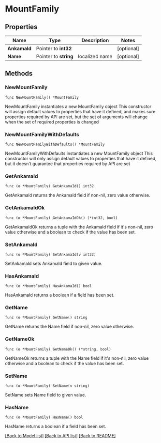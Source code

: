# MountFamily

## Properties

Name | Type | Description | Notes
------------ | ------------- | ------------- | -------------
**AnkamaId** | Pointer to **int32** |  | [optional] 
**Name** | Pointer to **string** | localized name | [optional] 

## Methods

### NewMountFamily

`func NewMountFamily() *MountFamily`

NewMountFamily instantiates a new MountFamily object
This constructor will assign default values to properties that have it defined,
and makes sure properties required by API are set, but the set of arguments
will change when the set of required properties is changed

### NewMountFamilyWithDefaults

`func NewMountFamilyWithDefaults() *MountFamily`

NewMountFamilyWithDefaults instantiates a new MountFamily object
This constructor will only assign default values to properties that have it defined,
but it doesn't guarantee that properties required by API are set

### GetAnkamaId

`func (o *MountFamily) GetAnkamaId() int32`

GetAnkamaId returns the AnkamaId field if non-nil, zero value otherwise.

### GetAnkamaIdOk

`func (o *MountFamily) GetAnkamaIdOk() (*int32, bool)`

GetAnkamaIdOk returns a tuple with the AnkamaId field if it's non-nil, zero value otherwise
and a boolean to check if the value has been set.

### SetAnkamaId

`func (o *MountFamily) SetAnkamaId(v int32)`

SetAnkamaId sets AnkamaId field to given value.

### HasAnkamaId

`func (o *MountFamily) HasAnkamaId() bool`

HasAnkamaId returns a boolean if a field has been set.

### GetName

`func (o *MountFamily) GetName() string`

GetName returns the Name field if non-nil, zero value otherwise.

### GetNameOk

`func (o *MountFamily) GetNameOk() (*string, bool)`

GetNameOk returns a tuple with the Name field if it's non-nil, zero value otherwise
and a boolean to check if the value has been set.

### SetName

`func (o *MountFamily) SetName(v string)`

SetName sets Name field to given value.

### HasName

`func (o *MountFamily) HasName() bool`

HasName returns a boolean if a field has been set.


[[Back to Model list]](../README.md#documentation-for-models) [[Back to API list]](../README.md#documentation-for-api-endpoints) [[Back to README]](../README.md)



